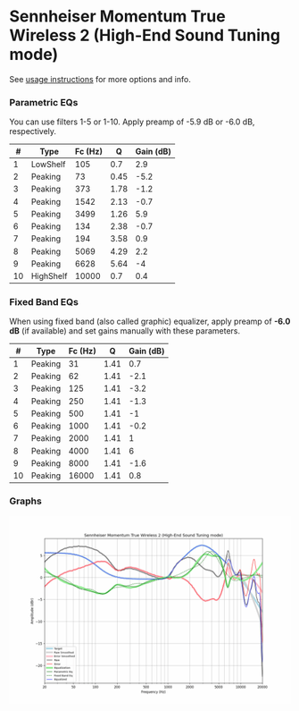 # Sennheiser Momentum True Wireless 2 (High-End Sound Tuning mode)
See [usage instructions](https://github.com/jaakkopasanen/AutoEq#usage) for more options and info.

### Parametric EQs
You can use filters 1-5 or 1-10. Apply preamp of -5.9 dB or -6.0 dB, respectively.

|   # | Type      |   Fc (Hz) |    Q |   Gain (dB) |
|-----|-----------|-----------|------|-------------|
|   1 | LowShelf  |       105 | 0.7  |         2.9 |
|   2 | Peaking   |        73 | 0.45 |        -5.2 |
|   3 | Peaking   |       373 | 1.78 |        -1.2 |
|   4 | Peaking   |      1542 | 2.13 |        -0.7 |
|   5 | Peaking   |      3499 | 1.26 |         5.9 |
|   6 | Peaking   |       134 | 2.38 |        -0.7 |
|   7 | Peaking   |       194 | 3.58 |         0.9 |
|   8 | Peaking   |      5069 | 4.29 |         2.2 |
|   9 | Peaking   |      6628 | 5.64 |        -4   |
|  10 | HighShelf |     10000 | 0.7  |         0.4 |

### Fixed Band EQs
When using fixed band (also called graphic) equalizer, apply preamp of **-6.0 dB** (if available) and set gains manually with these parameters.

|   # | Type    |   Fc (Hz) |    Q |   Gain (dB) |
|-----|---------|-----------|------|-------------|
|   1 | Peaking |        31 | 1.41 |         0.7 |
|   2 | Peaking |        62 | 1.41 |        -2.1 |
|   3 | Peaking |       125 | 1.41 |        -3.2 |
|   4 | Peaking |       250 | 1.41 |        -1.3 |
|   5 | Peaking |       500 | 1.41 |        -1   |
|   6 | Peaking |      1000 | 1.41 |        -0.2 |
|   7 | Peaking |      2000 | 1.41 |         1   |
|   8 | Peaking |      4000 | 1.41 |         6   |
|   9 | Peaking |      8000 | 1.41 |        -1.6 |
|  10 | Peaking |     16000 | 1.41 |         0.8 |

### Graphs
![](./Sennheiser%20Momentum%20True%20Wireless%202%20(High-End%20Sound%20Tuning%20mode).png)
